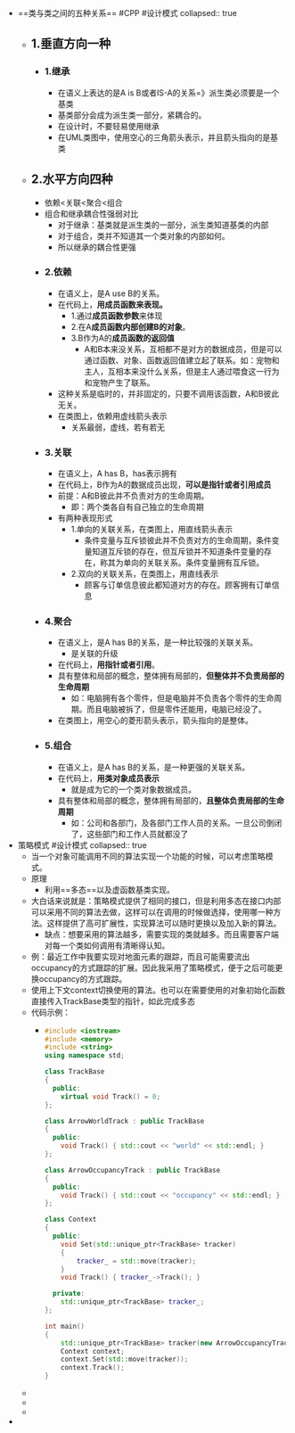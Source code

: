- ==类与类之间的五种关系== #CPP #设计模式
  collapsed:: true
	- ## 1.垂直方向一种
		- ### 1.继承
			- 在语义上表达的是A is B或者IS-A的关系=》派生类必须要是一个基类
			- 基类部分会成为派生类一部分，紧耦合的。
			- 在设计时，不要轻易使用继承
			- 在UML类图中，使用空心的三角箭头表示，并且箭头指向的是基类
	- ## 2.水平方向四种
		- 依赖<关联<聚合<组合
		- 组合和继承耦合性强弱对比
			- 对于继承：基类就是派生类的一部分，派生类知道基类的内部
			- 对于组合，类并不知道其一个类对象的内部如何。
			- 所以继承的耦合性更强
		- ### 2.依赖
			- 在语义上，是A use B的关系。
			- 在代码上，**用成员函数来表现。**
				- 1.通过**成员函数参数**来体现
				- 2.在A**成员函数内部创建B的对象**。
				- 3.B作为A的**成员函数的返回值**
					- A和B本来没关系，互相都不是对方的数据成员，但是可以通过函数、对象、函数返回值建立起了联系。如：宠物和主人，互相本来没什么关系，但是主人通过喂食这一行为和宠物产生了联系。
			- 这种关系是临时的，并非固定的，只要不调用该函数，A和B彼此无关。
			- 在类图上，依赖用虚线箭头表示
				- 关系最弱，虚线，若有若无
		- ### 3.关联
			- 在语义上，A has B，has表示拥有
			- 在代码上，B作为A的数据成员出现，**可以是指针或者引用成员**
			- 前提：A和B彼此并不负责对方的生命周期。
				- 即：两个类各自有自己独立的生命周期
			- 有两种表现形式
				- 1.单向的关联关系，在类图上，用直线箭头表示
					- 条件变量与互斥锁彼此并不负责对方的生命周期，条件变量知道互斥锁的存在，但互斥锁并不知道条件变量的存在，称其为单向的关联关系。条件变量拥有互斥锁。
				- 2.双向的关联关系，在类图上，用直线表示
					- 顾客与订单信息彼此都知道对方的存在。顾客拥有订单信息
		- ### 4.聚合
			- 在语义上，是A has B的关系，是一种比较强的关联关系。
				- 是关联的升级
			- 在代码上，**用指针或者引用**。
			- 具有整体和局部的概念，整体拥有局部的，**但整体并不负责局部的生命周期**
				- 如：电脑拥有各个零件，但是电脑并不负责各个零件的生命周期。而且电脑被拆了，但是零件还能用，电脑已经没了。
			- 在类图上，用空心的菱形箭头表示，箭头指向的是整体。
		- ### 5.组合
			- 在语义上，是A has B的关系，是一种更强的关联关系。
			- 在代码上，**用类对象成员表示**
				- 就是成为它的一个类对象数据成员。
			- 具有整体和局部的概念，整体拥有局部的，**且整体负责局部的生命周期**
				- 如：公司和各部门，及各部门工作人员的关系。一旦公司倒闭了，这些部门和工作人员就都没了
- 策略模式 #设计模式
  collapsed:: true
	- 当一个对象可能调用不同的算法实现一个功能的时候，可以考虑策略模式。
	- 原理
		- 利用==多态==以及虚函数基类实现。
	- 大白话来说就是：策略模式提供了相同的接口，但是利用多态在接口内部可以采用不同的算法去做，这样可以在调用的时候做选择，使用哪一种方法。这样提供了高可扩展性，实现算法可以随时更换以及加入新的算法。
		- 缺点：想要采用的算法越多，需要实现的类就越多。而且需要客户端对每一个类如何调用有清晰得认知。
	- 例：最近工作中我要实现对地面元素的跟踪，而且可能需要流出occupancy的方式跟踪的扩展。因此我采用了策略模式，便于之后可能更换occupancy的方式跟踪。
	- 使用上下文context切换使用的算法。也可以在需要使用的对象初始化函数直接传入TrackBase类型的指针，如此完成多态
	- 代码示例：
		- ```cpp
		  #include <iostream>
		  #include <memory>
		  #include <string>
		  using namespace std;
		  
		  class TrackBase
		  {
		    public:
		      virtual void Track() = 0;
		  };
		  
		  class ArrowWorldTrack : public TrackBase
		  {
		    public:
		      void Track() { std::cout << "world" << std::endl; }
		  };
		  
		  class ArrowOccupancyTrack : public TrackBase
		  {
		    public:
		      void Track() { std::cout << "occupancy" << std::endl; }
		  };
		  
		  class Context
		  {
		    public:
		      void Set(std::unique_ptr<TrackBase> tracker)
		      {
		          tracker_ = std::move(tracker);
		      }
		      void Track() { tracker_->Track(); }
		  
		    private:
		      std::unique_ptr<TrackBase> tracker_;
		  };
		  
		  int main() 
		  {
		      std::unique_ptr<TrackBase> tracker(new ArrowOccupancyTrack);
		      Context context;
		      context.Set(std::move(tracker));
		      context.Track();
		  }
		  ```
	-
	-
	-
-